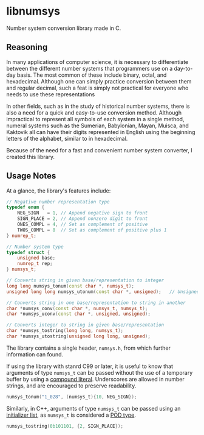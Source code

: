 # libnumsys
Number system conversion library made in C.

## Reasoning
In many applications of computer science, it is necessary to differentiate between the different number systems that programmers use on a day-to-day basis. The most common of these include binary, octal, and hexadecimal. Although one can simply practice conversion between them and regular decimal, such a feat is simply not practical for everyone who needs to use these representations

In other fields, such as in the study of historical number systems, there is also a need for a quick and easy-to-use conversion method. Although impractical to represent all symbols of each system in a single method, numeral systems such as the Sumerian, Babylonian, Mayan, Muisca, and Kaktovik all can have their digits represented in English using the beginning letters of the alphabet, similar to in hexadecimal.

Because of the need for a fast and convenient number system converter, I created this library.

## Usage Notes
At a glance, the library's features include:
```C++
// Negative number representation type
typedef enum {
    NEG_SIGN   = 1, // Append negative sign to front
    SIGN_PLACE = 2, // Append nonzero digit to front
    ONES_COMPL = 4, // Set as complement of positive
    TWOS_COMPL = 8  // Set as complement of positive plus 1
} numrep_t;

// Number system type
typedef struct {
    unsigned base;
    numrep_t rep;
} numsys_t;

// Converts string in given base/representation to integer
long long numsys_tonum(const char *, numsys_t);
unsigned long long numsys_utonum(const char *, unsigned);   // Unsigned ver.

// Converts string in one base/representation to string in another
char *numsys_conv(const char *, numsys_t, numsys_t);
char *numsys_uconv(const char *, unsigned, unsigned);

// Converts integer to string in given base/representation
char *numsys_tostring(long long, numsys_t);
char *numsys_utostring(unsigned long long, unsigned);
```
The library contains a single header, `numsys.h`, from which further information can found.

If using the library with stanrd C99 or later, it is useful to know that arguments of type `numsys_t` can be passed without the use of a temporary buffer by using a [compound literal](https://en.cppreference.com/w/c/language/compound_literal). Underscores are allowed in number strings, and are encouraged to preserve readability.
```C
numsys_tonum("1_028", (numsys_t){10, NEG_SIGN});
```
Similarly, in C++, arguments of type `numsys_t` can be passed using an [initializer list](https://en.cppreference.com/w/cpp/utility/initializer_list), as `numsys_t` is considered a [POD type](https://stackoverflow.com/questions/146452/what-are-pod-types-in-c).
```C++
numsys_tostring(0b101101, {2, SIGN_PLACE});
```
